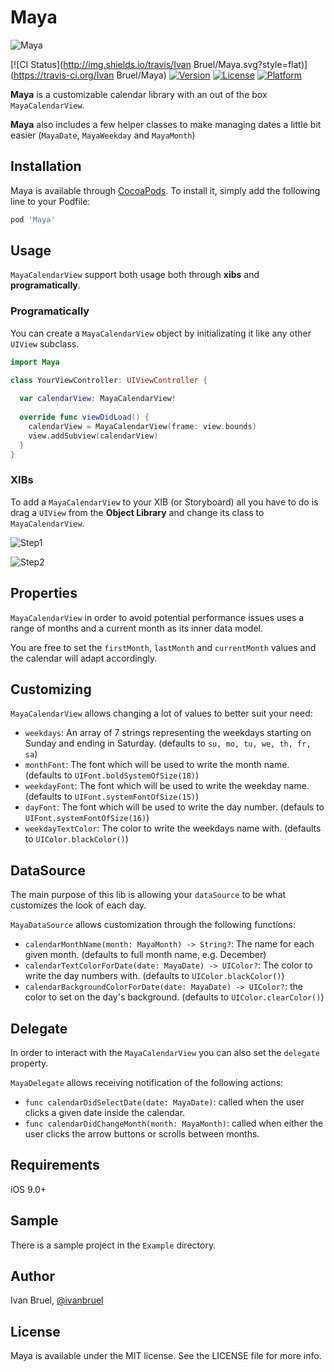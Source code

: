 # Maya

![Maya](http://i.imgur.com/iYRseDS.png?1)

[![CI Status](http://img.shields.io/travis/Ivan Bruel/Maya.svg?style=flat)](https://travis-ci.org/Ivan Bruel/Maya)
[![Version](https://img.shields.io/cocoapods/v/Maya.svg?style=flat)](http://cocoapods.org/pods/Maya)
[![License](https://img.shields.io/cocoapods/l/Maya.svg?style=flat)](http://cocoapods.org/pods/Maya)
[![Platform](https://img.shields.io/cocoapods/p/Maya.svg?style=flat)](http://cocoapods.org/pods/Maya)

**Maya** is a customizable calendar library with an out of the box `MayaCalendarView`.

**Maya** also includes a few helper classes to make managing dates a little bit easier (`MayaDate`, `MayaWeekday` and `MayaMonth`)

## Installation

Maya is available through [CocoaPods](http://cocoapods.org). To install
it, simply add the following line to your Podfile:

```ruby
pod 'Maya'
```

## Usage

`MayaCalendarView` support both usage both through **xibs** and **programatically**.

### Programatically 

You can create a `MayaCalendarView` object by initializating it like any other `UIView` subclass.

```swift
import Maya

class YourViewController: UIViewController {
  
  var calendarView: MayaCalendarView!
  
  override func viewDidLoad() {
    calendarView = MayaCalendarView(frame: view.bounds)
    view.addSubview(calendarView)
  }
}
```

### XIBs

To add a `MayaCalendarView` to your XIB (or Storyboard) all you have to do is drag a `UIView` from the **Object Library** and change its class to `MayaCalendarView`.

![Step1](http://i.imgur.com/AldtNsc.png)

![Step2](http://i.imgur.com/cTiZCmp.png)

## Properties

`MayaCalendarView` in order to avoid potential performance issues uses a range of months and a current month as its inner data model.

You are free to set the `firstMonth`, `lastMonth` and `currentMonth` values and the calendar will adapt accordingly.

## Customizing

`MayaCalendarView` allows changing a lot of values to better suit your need:

- `weekdays`: An array of 7 strings representing the weekdays starting on Sunday and ending in Saturday. (defaults to `su, mo, tu, we, th, fr, sa`)
- `monthFont`: The font which will be used to write the month name. (defaults to `UIFont.boldSystemOfSize(18)`)
- `weekdayFont`: The font which will be used to write the weekday name. (defaults to `UIFont.systemFontOfSize(15)`)
- `dayFont`: The font which will be used to write the day number. (defauls to `UIFont.systemFontOfSize(16)`)
- `weekdayTextColor`: The color to write the weekdays name with. (defaults to `UIColor.blackColor()`)
 
## DataSource

The main purpose of this lib is allowing your `dataSource` to be what customizes the look of each day.

`MayaDataSource` allows customization through the following functions:

- `calendarMonthName(month: MayaMonth) -> String?`: The name for each given month. (defaults to full month name, e.g. December)
- `calendarTextColorForDate(date: MayaDate) -> UIColor?`: The color to write the day numbers with. (defaults to `UIColor.blackColor()`)
- `calendarBackgroundColorForDate(date: MayaDate) -> UIColor?`: the color to set on the day's background. (defaults to `UIColor.clearColor()`)
 
## Delegate

In order to interact with the `MayaCalendarView` you can also set the `delegate` property.

`MayaDelegate` allows receiving notification of the following actions:

- `func calendarDidSelectDate(date: MayaDate)`: called when the user clicks a given date inside the calendar.
- `func calendarDidChangeMonth(month: MayaMonth)`: called when either the user clicks the arrow buttons or scrolls between months.

## Requirements

iOS 9.0+

## Sample

There is a sample project in the `Example` directory.

## Author

Ivan Bruel, [@ivanbruel](http://twitter.com/ivanbruel)

## License

Maya is available under the MIT license. See the LICENSE file for more info.

